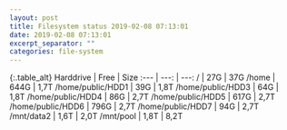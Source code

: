 ```yaml
---
layout: post
title: Filesystem status 2019-02-08 07:13:01
date: 2019-02-08 07:13:01
excerpt_separator: ""
categories: file-system
---
```

{:.table_alt}
Harddrive | Free | Size
:--- | ---: | ---:
/ | 27G | 37G
/home | 644G | 1,7T
/home/public/HDD1 | 39G | 1,8T
/home/public/HDD3 | 64G | 1,8T
/home/public/HDD4 | 86G | 2,7T
/home/public/HDD5 | 617G | 2,7T
/home/public/HDD6 | 796G | 2,7T
/home/public/HDD7 | 94G | 2,7T
/mnt/data2 | 1,6T | 2,0T
/mnt/pool | 1,8T | 8,2T
